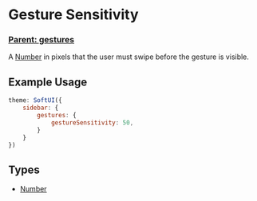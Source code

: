 # Gesture Sensitivity
### **[Parent: gestures](/docs/sidebar/gestures/)**

A [Number](https://developer.mozilla.org/en-US/docs/Web/JavaScript/Reference/Global_Objects/Number) in pixels that the user must swipe before the gesture is visible.

## Example Usage
```js
theme: SoftUI({
    sidebar: {
        gestures: {
            gestureSensitivity: 50,
        }
    }
})
```

## Types
- [Number](https://developer.mozilla.org/en-US/docs/Web/JavaScript/Reference/Global_Objects/Number)